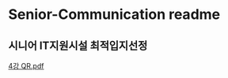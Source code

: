 # Senior-Communication readme

## 시니어 IT지원시설 최적입지선정
[4강 QR.pdf](https://github.com/hearts2/Senior-Communication/files/10028767/4.QR.pdf)



